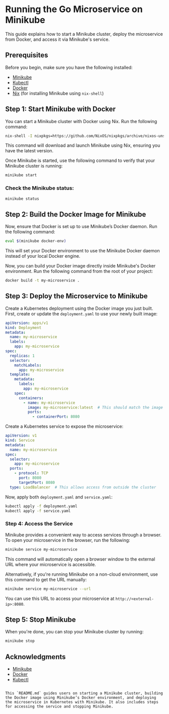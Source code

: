 # Running the Go Microservice on Minikube

This guide explains how to start a Minikube cluster, deploy the microservice from Docker, and access it via Minikube's service.

## Prerequisites

Before you begin, make sure you have the following installed:

- [Minikube](https://minikube.sigs.k8s.io/docs/)
- [Kubectl](https://kubernetes.io/docs/tasks/tools/install-kubectl/)
- [Docker](https://www.docker.com/get-started)
- [Nix](https://nixos.org/nix/) (for installing Minikube using `nix-shell`)

## Step 1: Start Minikube with Docker

You can start a Minikube cluster with Docker using Nix. Run the following command:

```bash
nix-shell -I nixpkgs=https://github.com/NixOS/nixpkgs/archive/nixos-unstable.tar.gz -p minikube -v
```

This command will download and launch Minikube using Nix, ensuring you have the latest version.

Once Minikube is started, use the following command to verify that your Minikube cluster is running:

```bash
minikube start
```

### Check the Minikube status:

```bash
minikube status
```

## Step 2: Build the Docker Image for Minikube

Now, ensure that Docker is set up to use Minikube’s Docker daemon. Run the following command:

```bash
eval $(minikube docker-env)
```

This will set your Docker environment to use the Minikube Docker daemon instead of your local Docker engine.

Now, you can build your Docker image directly inside Minikube's Docker environment. Run the following command from the root of your project:

```bash
docker build -t my-microservice .
```

## Step 3: Deploy the Microservice to Minikube

Create a Kubernetes deployment using the Docker image you just built. First, create or update the `deployment.yaml` to use your newly built image:

```yaml
apiVersion: apps/v1
kind: Deployment
metadata:
  name: my-microservice
  labels:
    app: my-microservice
spec:
  replicas: 1
  selector:
    matchLabels:
      app: my-microservice
  template:
    metadata:
      labels:
        app: my-microservice
    spec:
      containers:
        - name: my-microservice
          image: my-microservice:latest  # This should match the image name
          ports:
            - containerPort: 8080
```

Create a Kubernetes service to expose the microservice:

```yaml
apiVersion: v1
kind: Service
metadata:
  name: my-microservice
spec:
  selector:
    app: my-microservice
  ports:
    - protocol: TCP
      port: 8080
      targetPort: 8080
  type: LoadBalancer  # This allows access from outside the cluster
```

Now, apply both `deployment.yaml` and `service.yaml`:

```bash
kubectl apply -f deployment.yaml
kubectl apply -f service.yaml
```

### Step 4: Access the Service

Minikube provides a convenient way to access services through a browser. To open your microservice in the browser, run the following:

```bash
minikube service my-microservice
```

This command will automatically open a browser window to the external URL where your microservice is accessible.

Alternatively, if you're running Minikube on a non-cloud environment, use this command to get the URL manually:

```bash
minikube service my-microservice --url
```

You can use this URL to access your microservice at `http://<external-ip>:8080`.

## Step 5: Stop Minikube

When you're done, you can stop your Minikube cluster by running:

```bash
minikube stop
```

## Acknowledgments

- [Minikube](https://minikube.sigs.k8s.io/docs/)
- [Docker](https://www.docker.com/)
- [Kubectl](https://kubernetes.io/docs/tasks/tools/install-kubectl/)
```

This `README.md` guides users on starting a Minikube cluster, building the Docker image using Minikube’s Docker environment, and deploying the microservice in Kubernetes with Minikube. It also includes steps for accessing the service and stopping Minikube.
